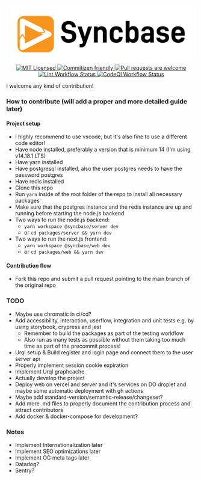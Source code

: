 <p align="center">
  <a href="http://syncbase.tv">
    <img alt="Brand logo" src="logo.svg">
  </a>
  <a href="https://github.com/AndysonDK/syncbase/blob/main/LICENSE">
    <img alt="MIT Licensed" src="https://img.shields.io/github/license/AndysonDK/syncbase">
  </a>
  <a href="http://commitizen.github.io/cz-cli/">
    <img alt="Commitizen friendly" src="https://img.shields.io/badge/commitizen-friendly-brightgreen.svg">
  </a>
  <a href="https://github.com/AndysonDK/syncbase/pulls">
    <img alt="Pull requests are welcome" src="https://img.shields.io/badge/PRs-welcome-brightgreen.svg">
  </a>
  <a href="https://github.com/AndysonDK/syncbase/actions/workflows/lint.yml">
    <img alt="Lint Workflow Status" src="https://github.com/AndysonDK/syncbase/actions/workflows/lint.yml/badge.svg">
  </a>
  <a href="https://github.com/AndysonDK/syncbase/actions/workflows/codeql.yml">
    <img alt="CodeQl Workflow Status" src="https://github.com/AndysonDK/syncbase/actions/workflows/codeql.yml/badge.svg">
  </a>
</p>

I welcome any kind of contribution!

### How to contribute (will add a proper and more detailed guide later)

#### Project setup

- I highly recommend to use vscode, but it's also fine to use a different code editor!
- Have node installed, preferably a version that is minimum 14 (I'm using v14.18.1 LTS)
- Have yarn installed
- Have postgresql installed, also the user postgres needs to have the password postgres
- Have redis installed
- Clone this repo
- Run `yarn` inside of the root folder of the repo to install all necessary packages
- Make sure that the postgres instance and the redis instance are up and running before starting the node.js backend
- Two ways to run the node.js backend:
  - `yarn workspace @syncbase/server dev`
  - or `cd packages/server && yarn dev`
- Two ways to run the next.js frontend:
  - `yarn workspace @syncbase/web dev`
  - or `cd packages/web && yarn dev`

#### Contribution flow

- Fork this repo and submit a pull request pointing to the main branch of the original repo

### TODO

- Maybe use chromatic in ci/cd?
- Add accessibility, interaction, userflow, integration and unit tests e.g. by using storybook, crypress and jest
  - Remember to build the packages as part of the testing workflow
  - Also run as many tests as possible without them taking too much time as part of the precommit process!
- Urql setup & Build register and login page and connect them to the user server api
- Properly implement session cookie expiration
- Implement Urql graphcache
- Actually develop the project
- Deploy web on vercel and server and it's services on DO droplet and maybe some automatic deployment with gh actions
- Maybe add standard-version/semantic-release/changeset?
- Add more .md files to properly document the contribution process and attract contributors
- Add docker & docker-compose for development?

### Notes

- Implement Internationalization later
- Implement SEO optimizations later
- Implement OG meta tags later
- Datadog?
- Sentry?
